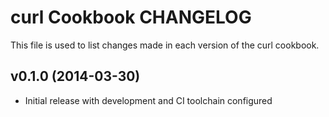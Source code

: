 # curl Cookbook CHANGELOG

This file is used to list changes made in each version of the curl cookbook.

## v0.1.0 (2014-03-30)
- Initial release with development and CI toolchain configured
